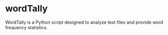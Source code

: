 # wordTally
WordTally is a Python script designed to analyze text files and provide word frequency statistics.
